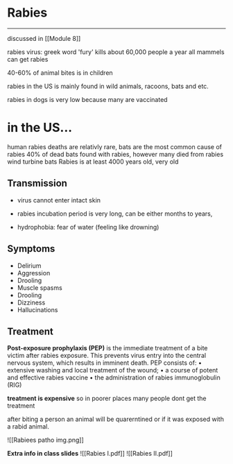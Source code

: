 # Rabies
---
discussed in [[Module 8]]

rabies virus: greek word 'fury'
kills about 60,000 people a year
all mammels can get rabies

40-60% of animal bites is in children

rabies in the US is mainly found in wild animals, racoons, bats and etc.

rabies in dogs is very low because many are vaccinated

# in the US...
human rabies deaths are relativly rare, 
bats are the most common cause of rabies
40% of dead bats found with rabies, however many died from rabies
wind turbine bats 
Rabies is at least 4000 years old, very old

## Transmission
- virus cannot enter intact skin

- rabies incubation period is very long, can be either months to years,

- hydrophobia: fear of water (feeling like drowning)

## Symptoms
- Delirium
- Aggression
- Drooling
- Muscle spasms
- Drooling
- Dizziness
- Hallucinations

## Treatment
**Post-exposure prophylaxis (PEP)** is the
immediate treatment of a bite victim after
rabies exposure. This prevents virus entry
into the central nervous system, which
results in imminent death. PEP consists of:
• extensive washing and local treatment
of the wound;
• a course of potent and effective rabies
vaccine
• the administration of rabies
immunoglobulin (RIG)

**treatment is expensive** so in poorer places many people dont get the treatment

after biting a person an animal will be quarerntined or if it was exposed with a rabid animal.

![[Rabiees patho img.png]]

**Extra info in class slides**
![[Rabies I.pdf]]
![[Rabies II.pdf]]